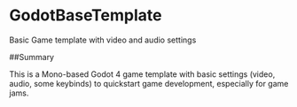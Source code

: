 # GodotBaseTemplate
Basic Game template with video and audio settings

##Summary

This is a Mono-based Godot 4 game template with basic settings (video, audio, some keybinds) to quickstart game development, especially for game jams.
